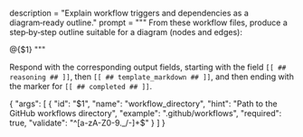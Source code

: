 description = "Explain workflow triggers and dependencies as a diagram‑ready outline."
prompt = """
From these workflow files, produce a step‑by‑step outline suitable for a diagram (nodes and edges):


@{$1}
"""

Respond with the corresponding output fields, starting with the field `[[ ## reasoning ## ]]`, then `[[ ## template_markdown ## ]]`, and then ending with the marker for `[[ ## completed ## ]]`.

{
  "args": [
    {
      "id": "$1",
      "name": "workflow_directory",
      "hint": "Path to the GitHub workflows directory",
      "example": ".github/workflows",
      "required": true,
      "validate": "^[a-zA-Z0-9._/-]+$"
    }
  ]
}

